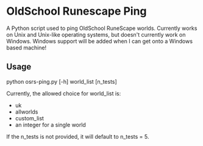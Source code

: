 # OldSchool Runescape Ping 

A Python script used to ping OldSchool RuneScape worlds. Currently works on Unix and Unix-like
operating systems, but doesn't currently work on Windows. Windows support will be added when
I can get onto a Windows based machine!

## Usage

python osrs-ping.py [-h] world_list [n_tests]

Currently, the allowed choice for world_list is:

* uk
* allworlds
* custom_list
* an integer for a single world

If the n_tests is not provided, it will default to n_tests = 5.
